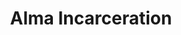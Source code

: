 ---
title: Alma Incarceration
categories: ['incarceration']
contributors: nkechi and alma
excerpt: >
  "I began to see prison thru the eyes of the usually white, patriotic, blue collar corrections officer who is starting his shift. As I enter the facility, thru these eyes, I refuse to see a community of individuals who may be grandfathers, fathers, sons, brothers or husbands. … as I head to my assigned post, I see a place that can only be a battlefield full of adversaries."
images:
    - alma-incarceration-web.jpg
featured: true
featured_order: 6
---